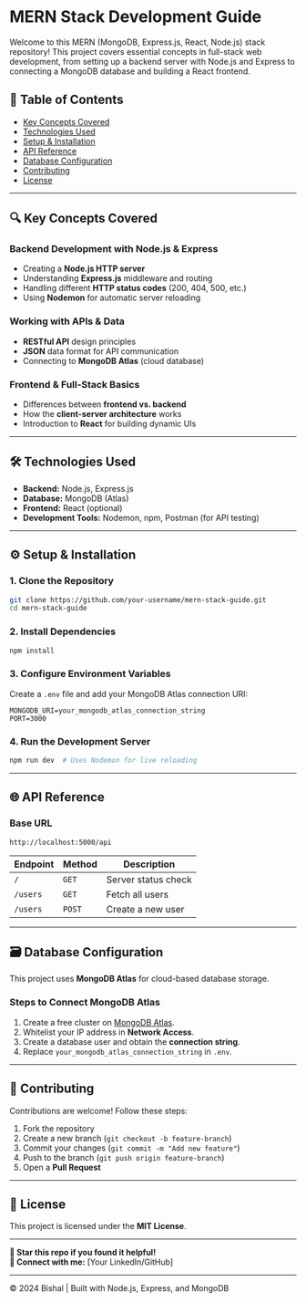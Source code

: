 # **MERN Stack Development Guide**

Welcome to this MERN (MongoDB, Express.js, React, Node.js) stack repository! This project covers essential concepts in full-stack web development, from setting up a backend server with Node.js and Express to connecting a MongoDB database and building a React frontend.

## **📌 Table of Contents**

- [Key Concepts Covered](#-key-concepts-covered)
- [Technologies Used](#-technologies-used)
- [Setup & Installation](#-setup--installation)
- [API Reference](#-api-reference)
- [Database Configuration](#-database-configuration)
- [Contributing](#-contributing)
- [License](#-license)

---

## **🔍 Key Concepts Covered**

### **Backend Development with Node.js & Express**

- Creating a **Node.js HTTP server**
- Understanding **Express.js** middleware and routing
- Handling different **HTTP status codes** (200, 404, 500, etc.)
- Using **Nodemon** for automatic server reloading

### **Working with APIs & Data**

- **RESTful API** design principles
- **JSON** data format for API communication
- Connecting to **MongoDB Atlas** (cloud database)

### **Frontend & Full-Stack Basics**

- Differences between **frontend vs. backend**
- How the **client-server architecture** works
- Introduction to **React** for building dynamic UIs

---

## **🛠 Technologies Used**

- **Backend:** Node.js, Express.js
- **Database:** MongoDB (Atlas)
- **Frontend:** React (optional)
- **Development Tools:** Nodemon, npm, Postman (for API testing)

---

## **⚙️ Setup & Installation**

### **1. Clone the Repository**

```bash
git clone https://github.com/your-username/mern-stack-guide.git
cd mern-stack-guide
```

### **2. Install Dependencies**

```bash
npm install
```

### **3. Configure Environment Variables**

Create a `.env` file and add your MongoDB Atlas connection URI:

```env
MONGODB_URI=your_mongodb_atlas_connection_string
PORT=3000
```

### **4. Run the Development Server**

```bash
npm run dev  # Uses Nodemon for live reloading
```

---

## **🌐 API Reference**

### **Base URL**

`http://localhost:5000/api`

| Endpoint | Method | Description         |
| -------- | ------ | ------------------- |
| `/`      | `GET`  | Server status check |
| `/users` | `GET`  | Fetch all users     |
| `/users` | `POST` | Create a new user   |

---

## **🗃 Database Configuration**

This project uses **MongoDB Atlas** for cloud-based database storage.

### **Steps to Connect MongoDB Atlas**

1. Create a free cluster on [MongoDB Atlas](https://www.mongodb.com/atlas/database).
2. Whitelist your IP address in **Network Access**.
3. Create a database user and obtain the **connection string**.
4. Replace `your_mongodb_atlas_connection_string` in `.env`.

---

## **🤝 Contributing**

Contributions are welcome! Follow these steps:

1. Fork the repository
2. Create a new branch (`git checkout -b feature-branch`)
3. Commit your changes (`git commit -m "Add new feature"`)
4. Push to the branch (`git push origin feature-branch`)
5. Open a **Pull Request**

---

## **📜 License**

This project is licensed under the **MIT License**.

---

**🌟 Star this repo if you found it helpful!**  
**🔗 Connect with me:** [Your LinkedIn/GitHub]

---

© 2024 Bishal | Built with Node.js, Express, and MongoDB
